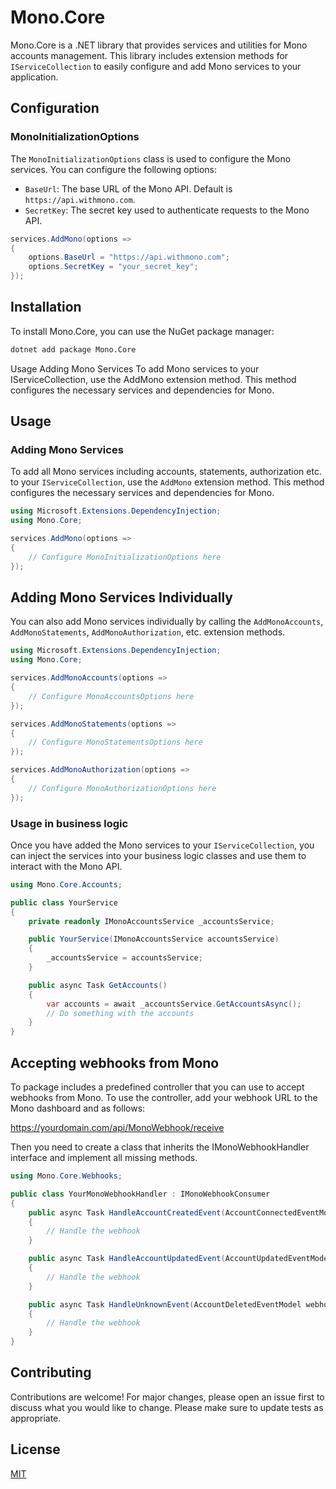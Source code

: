 # Mono.Core

Mono.Core is a .NET library that provides services and utilities for Mono accounts management. This library includes extension methods for `IServiceCollection` to easily configure and add Mono services to your application.

## Configuration

### MonoInitializationOptions

The `MonoInitializationOptions` class is used to configure the Mono services. You can configure the following options:

- `BaseUrl`: The base URL of the Mono API. Default is `https://api.withmono.com`.
- `SecretKey`: The secret key used to authenticate requests to the Mono API.

```csharp
services.AddMono(options =>
{
    options.BaseUrl = "https://api.withmono.com";
    options.SecretKey = "your_secret_key";
});
```

## Installation

To install Mono.Core, you can use the NuGet package manager:

```sh
dotnet add package Mono.Core
```

Usage
Adding Mono Services
To add Mono services to your IServiceCollection, use the AddMono extension method. This method configures the necessary services and dependencies for Mono.


## Usage

### Adding Mono Services

To add all Mono services including accounts, statements, authorization etc. to your `IServiceCollection`, use the `AddMono` extension method. This method configures the necessary services and dependencies for Mono.

```csharp
using Microsoft.Extensions.DependencyInjection;
using Mono.Core;

services.AddMono(options =>
{
    // Configure MonoInitializationOptions here
});
```

## Adding Mono Services Individually

You can also add Mono services individually by calling the `AddMonoAccounts`, `AddMonoStatements`, `AddMonoAuthorization`, etc. extension methods.

```csharp
using Microsoft.Extensions.DependencyInjection;
using Mono.Core;

services.AddMonoAccounts(options =>
{
    // Configure MonoAccountsOptions here
});

services.AddMonoStatements(options =>
{
    // Configure MonoStatementsOptions here
});

services.AddMonoAuthorization(options =>
{
    // Configure MonoAuthorizationOptions here
});
``` 

### Usage in business logic

Once you have added the Mono services to your `IServiceCollection`, you can inject the services into your business logic classes and use them to interact with the Mono API.

```csharp
using Mono.Core.Accounts;

public class YourService
{
    private readonly IMonoAccountsService _accountsService;

    public YourService(IMonoAccountsService accountsService)
    {
        _accountsService = accountsService;
    }

    public async Task GetAccounts()
    {
        var accounts = await _accountsService.GetAccountsAsync();
        // Do something with the accounts
    }
}
```

## Accepting webhooks from Mono

To package includes a predefined controller that you can use to accept webhooks from Mono. To use the controller, add your webhook URL to the Mono dashboard and as follows: 

https://yourdomain.com/api/MonoWebhook/receive

Then you need to create a class that inherits the IMonoWebhookHandler interface and implement all missing methods. 

```csharp
using Mono.Core.Webhooks;

public class YourMonoWebhookHandler : IMonoWebhookConsumer
{
    public async Task HandleAccountCreatedEvent(AccountConnectedEventModel webhook)
    {
        // Handle the webhook
    }

    public async Task HandleAccountUpdatedEvent(AccountUpdatedEventModel webhook)
    {
        // Handle the webhook
    }

    public async Task HandleUnknownEvent(AccountDeletedEventModel webhook)
    {
        // Handle the webhook
    }
}
```



## Contributing

Contributions are welcome! For major changes, please open an issue first to discuss what you would like to change.
Please make sure to update tests as appropriate.

## License

[MIT](https://choosealicense.com/licenses/mit/)


